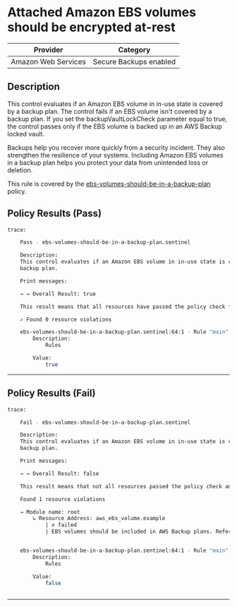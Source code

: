 # Attached Amazon EBS volumes should be encrypted at-rest

| Provider            |           Category           |
|---------------------| ---------------------------- |
| Amazon Web Services | Secure Backups enabled |

## Description

This control evaluates if an Amazon EBS volume in in-use state is covered by a backup plan. The control fails if an EBS volume isn't covered by a backup plan. If you set the backupVaultLockCheck parameter equal to true, the control passes only if the EBS volume is backed up in an AWS Backup locked vault.

Backups help you recover more quickly from a security incident. They also strengthen the resilience of your systems. Including Amazon EBS volumes in a backup plan helps you protect your data from unintended loss or deletion.

This rule is covered by the [ebs-volumes-should-be-in-a-backup-plan](https://github.com/hashicorp/policy-library-NIST-Policy-Set-for-AWS-Terraform/blob/main/policies/ec2/ebs-volumes-should-be-in-a-backup-plan.sentinel) policy.

## Policy Results (Pass)
```bash
trace:

    Pass - ebs-volumes-should-be-in-a-backup-plan.sentinel

    Description:
    This control evaluates if an Amazon EBS volume in in-use state is covered by a
    backup plan.

    Print messages:

    → → Overall Result: true

    This result means that all resources have passed the policy check for the policy ebs-volumes-should-be-in-a-backup-plan.

    ✓ Found 0 resource violations

    ebs-volumes-should-be-in-a-backup-plan.sentinel:64:1 - Rule "main"
        Description:
            Rules

        Value:
            true

```

---

## Policy Results (Fail)
```bash
trace:

    Fail - ebs-volumes-should-be-in-a-backup-plan.sentinel

    Description:
    This control evaluates if an Amazon EBS volume in in-use state is covered by a
    backup plan.

    Print messages:

    → → Overall Result: false

    This result means that not all resources passed the policy check and the protected behavior is not allowed for the policy ebs-volumes-should-be-in-a-backup-plan.

    Found 1 resource violations

    → Module name: root
        ↳ Resource Address: aws_ebs_volume.example
            | ✗ failed
            | EBS volumes should be included in AWS Backup plans. Refer to https://docs.aws.amazon.com/securityhub/latest/userguide/ec2-controls.html#ec2-28 for more details.


    ebs-volumes-should-be-in-a-backup-plan.sentinel:64:1 - Rule "main"
        Description:
            Rules

        Value:
            false
        
```
---